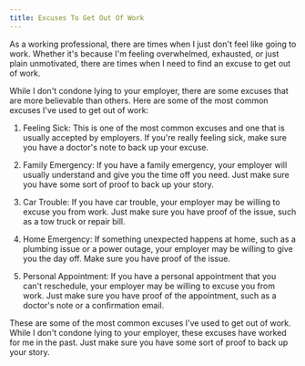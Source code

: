 ```yaml
---
title: Excuses To Get Out Of Work
---
```


As a working professional, there are times when I just don't feel like going to work. Whether it's because I'm feeling overwhelmed, exhausted, or just plain unmotivated, there are times when I need to find an excuse to get out of work.

While I don't condone lying to your employer, there are some excuses that are more believable than others. Here are some of the most common excuses I've used to get out of work:

1. Feeling Sick: This is one of the most common excuses and one that is usually accepted by employers. If you're really feeling sick, make sure you have a doctor's note to back up your excuse.

2. Family Emergency: If you have a family emergency, your employer will usually understand and give you the time off you need. Just make sure you have some sort of proof to back up your story.

3. Car Trouble: If you have car trouble, your employer may be willing to excuse you from work. Just make sure you have proof of the issue, such as a tow truck or repair bill.

4. Home Emergency: If something unexpected happens at home, such as a plumbing issue or a power outage, your employer may be willing to give you the day off. Make sure you have proof of the issue.

5. Personal Appointment: If you have a personal appointment that you can't reschedule, your employer may be willing to excuse you from work. Just make sure you have proof of the appointment, such as a doctor's note or a confirmation email.

These are some of the most common excuses I've used to get out of work. While I don't condone lying to your employer, these excuses have worked for me in the past. Just make sure you have some sort of proof to back up your story.